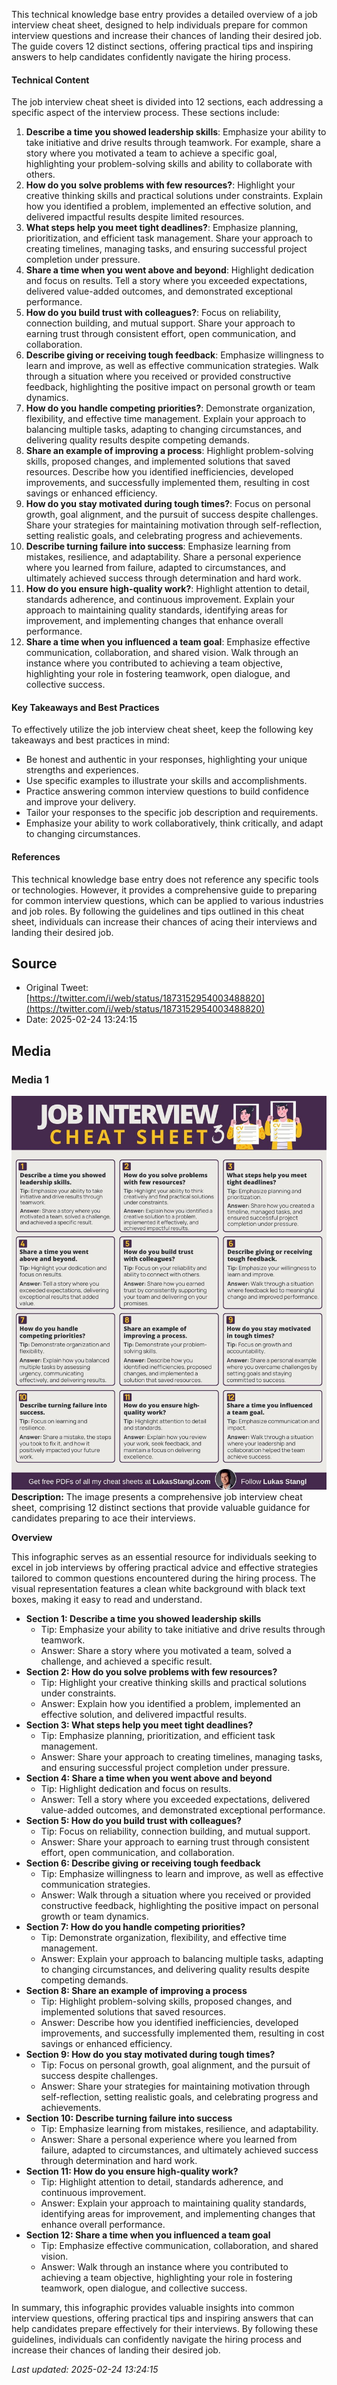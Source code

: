 This technical knowledge base entry provides a detailed overview of a job interview cheat sheet, designed to help individuals prepare for common interview questions and increase their chances of landing their desired job. The guide covers 12 distinct sections, offering practical tips and inspiring answers to help candidates confidently navigate the hiring process.

#### Technical Content
The job interview cheat sheet is divided into 12 sections, each addressing a specific aspect of the interview process. These sections include:

1. **Describe a time you showed leadership skills**: Emphasize your ability to take initiative and drive results through teamwork. For example, share a story where you motivated a team to achieve a specific goal, highlighting your problem-solving skills and ability to collaborate with others.
2. **How do you solve problems with few resources?**: Highlight your creative thinking skills and practical solutions under constraints. Explain how you identified a problem, implemented an effective solution, and delivered impactful results despite limited resources.
3. **What steps help you meet tight deadlines?**: Emphasize planning, prioritization, and efficient task management. Share your approach to creating timelines, managing tasks, and ensuring successful project completion under pressure.
4. **Share a time when you went above and beyond**: Highlight dedication and focus on results. Tell a story where you exceeded expectations, delivered value-added outcomes, and demonstrated exceptional performance.
5. **How do you build trust with colleagues?**: Focus on reliability, connection building, and mutual support. Share your approach to earning trust through consistent effort, open communication, and collaboration.
6. **Describe giving or receiving tough feedback**: Emphasize willingness to learn and improve, as well as effective communication strategies. Walk through a situation where you received or provided constructive feedback, highlighting the positive impact on personal growth or team dynamics.
7. **How do you handle competing priorities?**: Demonstrate organization, flexibility, and effective time management. Explain your approach to balancing multiple tasks, adapting to changing circumstances, and delivering quality results despite competing demands.
8. **Share an example of improving a process**: Highlight problem-solving skills, proposed changes, and implemented solutions that saved resources. Describe how you identified inefficiencies, developed improvements, and successfully implemented them, resulting in cost savings or enhanced efficiency.
9. **How do you stay motivated during tough times?**: Focus on personal growth, goal alignment, and the pursuit of success despite challenges. Share your strategies for maintaining motivation through self-reflection, setting realistic goals, and celebrating progress and achievements.
10. **Describe turning failure into success**: Emphasize learning from mistakes, resilience, and adaptability. Share a personal experience where you learned from failure, adapted to circumstances, and ultimately achieved success through determination and hard work.
11. **How do you ensure high-quality work?**: Highlight attention to detail, standards adherence, and continuous improvement. Explain your approach to maintaining quality standards, identifying areas for improvement, and implementing changes that enhance overall performance.
12. **Share a time when you influenced a team goal**: Emphasize effective communication, collaboration, and shared vision. Walk through an instance where you contributed to achieving a team objective, highlighting your role in fostering teamwork, open dialogue, and collective success.

#### Key Takeaways and Best Practices
To effectively utilize the job interview cheat sheet, keep the following key takeaways and best practices in mind:

* Be honest and authentic in your responses, highlighting your unique strengths and experiences.
* Use specific examples to illustrate your skills and accomplishments.
* Practice answering common interview questions to build confidence and improve your delivery.
* Tailor your responses to the specific job description and requirements.
* Emphasize your ability to work collaboratively, think critically, and adapt to changing circumstances.

#### References
This technical knowledge base entry does not reference any specific tools or technologies. However, it provides a comprehensive guide to preparing for common interview questions, which can be applied to various industries and job roles. By following the guidelines and tips outlined in this cheat sheet, individuals can increase their chances of acing their interviews and landing their desired job.
## Source

- Original Tweet: [https://twitter.com/i/web/status/1873152954003488820](https://twitter.com/i/web/status/1873152954003488820)
- Date: 2025-02-24 13:24:15


## Media

### Media 1
![media_0](./image_1.jpg)
**Description:** The image presents a comprehensive job interview cheat sheet, comprising 12 distinct sections that provide valuable guidance for candidates preparing to ace their interviews.

**Overview**

This infographic serves as an essential resource for individuals seeking to excel in job interviews by offering practical advice and effective strategies tailored to common questions encountered during the hiring process. The visual representation features a clean white background with black text boxes, making it easy to read and understand.

* **Section 1: Describe a time you showed leadership skills**
	+ Tip: Emphasize your ability to take initiative and drive results through teamwork.
	+ Answer: Share a story where you motivated a team, solved a challenge, and achieved a specific result.
* **Section 2: How do you solve problems with few resources?**
	+ Tip: Highlight your creative thinking skills and practical solutions under constraints.
	+ Answer: Explain how you identified a problem, implemented an effective solution, and delivered impactful results.
* **Section 3: What steps help you meet tight deadlines?**
	+ Tip: Emphasize planning, prioritization, and efficient task management.
	+ Answer: Share your approach to creating timelines, managing tasks, and ensuring successful project completion under pressure.
* **Section 4: Share a time when you went above and beyond**
	+ Tip: Highlight dedication and focus on results.
	+ Answer: Tell a story where you exceeded expectations, delivered value-added outcomes, and demonstrated exceptional performance.
* **Section 5: How do you build trust with colleagues?**
	+ Tip: Focus on reliability, connection building, and mutual support.
	+ Answer: Share your approach to earning trust through consistent effort, open communication, and collaboration.
* **Section 6: Describe giving or receiving tough feedback**
	+ Tip: Emphasize willingness to learn and improve, as well as effective communication strategies.
	+ Answer: Walk through a situation where you received or provided constructive feedback, highlighting the positive impact on personal growth or team dynamics.
* **Section 7: How do you handle competing priorities?**
	+ Tip: Demonstrate organization, flexibility, and effective time management.
	+ Answer: Explain your approach to balancing multiple tasks, adapting to changing circumstances, and delivering quality results despite competing demands.
* **Section 8: Share an example of improving a process**
	+ Tip: Highlight problem-solving skills, proposed changes, and implemented solutions that saved resources.
	+ Answer: Describe how you identified inefficiencies, developed improvements, and successfully implemented them, resulting in cost savings or enhanced efficiency.
* **Section 9: How do you stay motivated during tough times?**
	+ Tip: Focus on personal growth, goal alignment, and the pursuit of success despite challenges.
	+ Answer: Share your strategies for maintaining motivation through self-reflection, setting realistic goals, and celebrating progress and achievements.
* **Section 10: Describe turning failure into success**
	+ Tip: Emphasize learning from mistakes, resilience, and adaptability.
	+ Answer: Share a personal experience where you learned from failure, adapted to circumstances, and ultimately achieved success through determination and hard work.
* **Section 11: How do you ensure high-quality work?**
	+ Tip: Highlight attention to detail, standards adherence, and continuous improvement.
	+ Answer: Explain your approach to maintaining quality standards, identifying areas for improvement, and implementing changes that enhance overall performance.
* **Section 12: Share a time when you influenced a team goal**
	+ Tip: Emphasize effective communication, collaboration, and shared vision.
	+ Answer: Walk through an instance where you contributed to achieving a team objective, highlighting your role in fostering teamwork, open dialogue, and collective success.

In summary, this infographic provides valuable insights into common interview questions, offering practical tips and inspiring answers that can help candidates prepare effectively for their interviews. By following these guidelines, individuals can confidently navigate the hiring process and increase their chances of landing their desired job.

*Last updated: 2025-02-24 13:24:15*